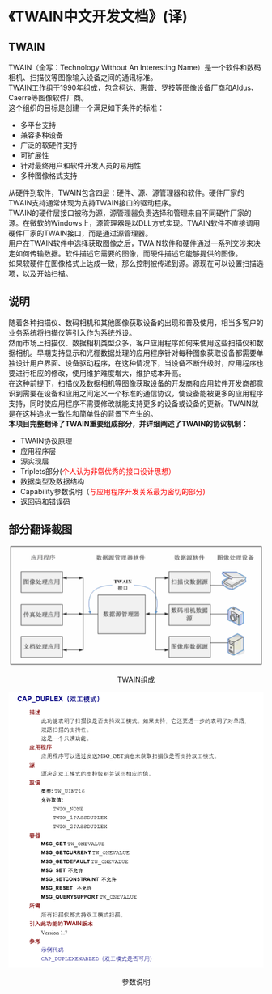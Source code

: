 《TWAIN中文开发文档》(译)
===================================================

TWAIN
----------
TWAIN（全写：Technology Without An Interesting Name）是一个软件和数码相机、扫描仪等图像输入设备之间的通讯标准。  
TWAIN工作组于1990年组成，包含柯达、惠普、罗技等图像设备厂商和Aldus、Caerre等图像软件厂商。  
这个组织的目标是创建一个满足如下条件的标准：  

- 多平台支持
- 兼容多种设备
- 广泛的软硬件支持
- 可扩展性
- 针对最终用户和软件开发人员的易用性
- 多种图像格式支持  

从硬件到软件，TWAIN包含四层：硬件、源、源管理器和软件。硬件厂家的TWAIN支持通常体现为支持TWAIN接口的驱动程序。  
TWAIN的硬件层接口被称为源，源管理器负责选择和管理来自不同硬件厂家的源。在微软的Windows上，源管理器是以DLL方式实现。TWAIN软件不直接调用硬件厂家的TWAIN接口，而是通过源管理器。  
用户在TWAIN软件中选择获取图像之后，TWAIN软件和硬件通过一系列交涉来决定如何传输数据。软件描述它需要的图像，而硬件描述它能够提供的图像。  
如果软硬件在图像格式上达成一致，那么控制被传递到源。源现在可以设置扫描选项，以及开始扫描。  

说明
----------
随着各种扫描仪、数码相机和其他图像获取设备的出现和普及使用，相当多客户的业务系统将扫描仪等引入作为系统外设。  
然而市场上扫描仪、数据相机类型众多，客户应用程序如何来使用这些扫描仪和数据相机。早期支持显示和光栅数据处理的应用程序针对每种图象获取设备都需要单独设计用户界面、设备驱动程序，在这种情况下，当设备不断升级时，应用程序也要进行相应的修改，使用维护难度增大，维护成本升高。  
在这种前提下，扫描仪及数据相机等图像获取设备的开发商和应用软件开发商都意识到需要在设备和应用之间定义一个标准的通信协议，使设备能被更多的应用程序支持，同时使应用程序不需要修改就能支持更多的设备或设备的更新。TWAIN就是在这种追求一致性和简单性的背景下产生的。  
**本项目完整翻译了TWAIN重要组成部分，并详细阐述了TWAIN的协议机制：**

- TWAIN协议原理
- 应用程序层
- 源实现层
- Triplets部分(<font color="red">个人认为非常优秀的接口设计思想）</font>
- 数据类型及数据结构
- Capability参数说明（<font color="red">与应用程序开发关系最为密切的部分)</font>
- 返回码和错误码

部分翻译截图
----------

![](/specImg/TWAIN.png)
<p align = "center">TWAIN组成</p>

![](specImg/capability.png)
<p align = "center">参数说明</p>


